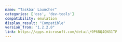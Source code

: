 ```yaml
---
name: "Taskbar Launcher"
categories: ['oss', 'dev-tools']
compatibility: emulation
display_result: "Compatible"
version_from: "1.2.2.0"
link: https://apps.microsoft.com/detail/9P6BQ4QN31TF
---
```


